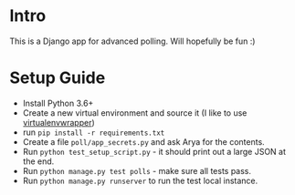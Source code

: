 # Intro

This is a Django app for advanced polling. Will hopefully be fun :)

# Setup Guide

- Install Python 3.6+
- Create a new virtual environment and source it
 (I like to use [virtualenvwrapper](https://virtualenvwrapper.readthedocs.io/en/latest/))
- run `pip install -r requirements.txt`
- Create a file `poll/app_secrets.py` and ask Arya for the contents.
- Run `python test_setup_script.py` - it should print out a large JSON at the end.
- Run `python manage.py test polls` - make sure all tests pass.
- Run `python manage.py runserver` to run the test local instance.

